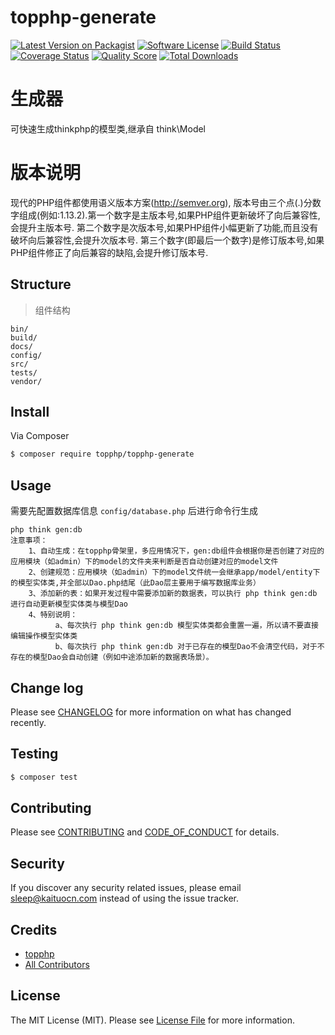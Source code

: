 # topphp-generate

[![Latest Version on Packagist][ico-version]][link-packagist]
[![Software License][ico-license]](LICENSE.md)
[![Build Status][ico-travis]][link-travis]
[![Coverage Status][ico-scrutinizer]][link-scrutinizer]
[![Quality Score][ico-code-quality]][link-code-quality]
[![Total Downloads][ico-downloads]][link-downloads]

# 生成器
可快速生成thinkphp的模型类,继承自 think\Model

# 版本说明
现代的PHP组件都使用语义版本方案(http://semver.org), 版本号由三个点(.)分数字组成(例如:1.13.2).第一个数字是主版本号,如果PHP组件更新破坏了向后兼容性,会提升主版本号.
第二个数字是次版本号,如果PHP组件小幅更新了功能,而且没有破坏向后兼容性,会提升次版本号.
第三个数字(即最后一个数字)是修订版本号,如果PHP组件修正了向后兼容的缺陷,会提升修订版本号.

## Structure
> 组件结构

```
bin/        
build/
docs/
config/
src/
tests/
vendor/
```


## Install

Via Composer

``` bash
$ composer require topphp/topphp-generate
```

## Usage
需要先配置数据库信息 `config/database.php` 后进行命令行生成
``` shell
php think gen:db
注意事项：
    1、自动生成：在topphp骨架里，多应用情况下，gen:db组件会根据你是否创建了对应的应用模块（如admin）下的model的文件夹来判断是否自动创建对应的model文件
    2、创建规范：应用模块（如admin）下的model文件统一会继承app/model/entity下的模型实体类,并全部以Dao.php结尾（此Dao层主要用于编写数据库业务）
    3、添加新的表：如果开发过程中需要添加新的数据表，可以执行 php think gen:db 进行自动更新模型实体类与模型Dao
    4、特别说明：
          a、每次执行 php think gen:db 模型实体类都会重置一遍，所以请不要直接编辑操作模型实体类
          b、每次执行 php think gen:db 对于已存在的模型Dao不会清空代码，对于不存在的模型Dao会自动创建（例如中途添加新的数据表场景）。
```

## Change log

Please see [CHANGELOG](CHANGELOG.md) for more information on what has changed recently.

## Testing

``` bash
$ composer test
```

## Contributing

Please see [CONTRIBUTING](CONTRIBUTING.md) and [CODE_OF_CONDUCT](CODE_OF_CONDUCT.md) for details.

## Security

If you discover any security related issues, please email sleep@kaituocn.com instead of using the issue tracker.

## Credits

- [topphp][link-author]
- [All Contributors][link-contributors]

## License

The MIT License (MIT). Please see [License File](LICENSE.md) for more information.

[ico-version]: https://img.shields.io/packagist/v/topphp/topphp-generate.svg?style=flat-square
[ico-license]: https://img.shields.io/badge/license-MIT-brightgreen.svg?style=flat-square
[ico-travis]: https://img.shields.io/travis/topphp/topphp-generate/master.svg?style=flat-square
[ico-scrutinizer]: https://img.shields.io/scrutinizer/coverage/g/topphp/topphp-generate.svg?style=flat-square
[ico-code-quality]: https://img.shields.io/scrutinizer/g/topphp/topphp-generate.svg?style=flat-square
[ico-downloads]: https://img.shields.io/packagist/dt/topphp/topphp-generate.svg?style=flat-square

[link-packagist]: https://packagist.org/packages/topphp/topphp-generate
[link-travis]: https://travis-ci.org/topphp/topphp-generate
[link-scrutinizer]: https://scrutinizer-ci.com/g/topphp/topphp-generate/code-structure
[link-code-quality]: https://scrutinizer-ci.com/g/topphp/topphp-generate
[link-downloads]: https://packagist.org/packages/topphp/topphp-generate
[link-author]: https://github.com/topphp
[link-contributors]: ../../contributors
